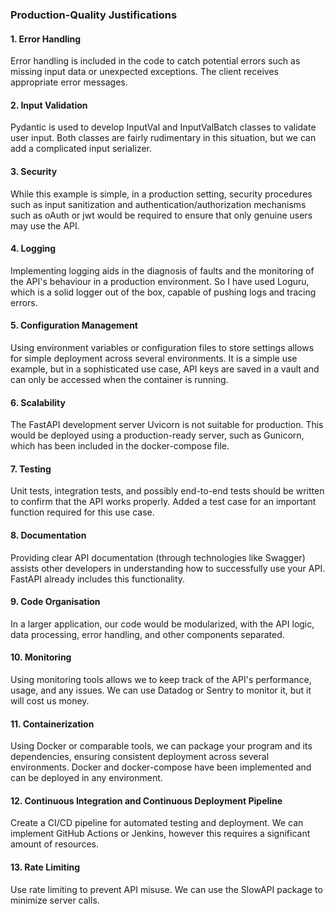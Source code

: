 ### Production-Quality Justifications
#### 1. Error Handling
Error handling is included in the code to catch potential errors such as missing input data or unexpected exceptions. The client receives appropriate error messages.

#### 2. Input Validation
Pydantic is used to develop InputVal and InputValBatch classes to validate user input. Both classes are fairly rudimentary in this situation, but we can add a complicated input serializer.

#### 3. Security
While this example is simple, in a production setting, security procedures such as input sanitization and authentication/authorization mechanisms such as oAuth or jwt would be required to ensure that only genuine users may use the API.

#### 4. Logging
Implementing logging aids in the diagnosis of faults and the monitoring of the API's behaviour in a production environment. So I have used Loguru, which is a solid logger out of the box, capable of pushing logs and tracing errors.

#### 5. Configuration Management
Using environment variables or configuration files to store settings allows for simple deployment across several environments. It is a simple use example, but in a sophisticated use case, API keys are saved in a vault and can only be accessed when the container is running.

#### 6. Scalability
The FastAPI development server Uvicorn is not suitable for production. This would be deployed using a production-ready server, such as Gunicorn, which has been included in the docker-compose file.

#### 7. Testing
Unit tests, integration tests, and possibly end-to-end tests should be written to confirm that the API works properly. Added a test case for an important function required for this use case.

#### 8. Documentation
Providing clear API documentation (through technologies like Swagger) assists other developers in understanding how to successfully use your API. FastAPI already includes this functionality.

#### 9. Code Organisation
In a larger application, our code would be modularized, with the API logic, data processing, error handling, and other components separated.

#### 10. Monitoring
Using monitoring tools allows we to keep track of the API's performance, usage, and any issues. We can use Datadog or Sentry to monitor it, but it will cost us money.

#### 11. Containerization
Using Docker or comparable tools, we can package your program and its dependencies, ensuring consistent deployment across several environments. Docker and docker-compose have been implemented and can be deployed in any environment.

#### 12. Continuous Integration and Continuous Deployment Pipeline
Create a CI/CD pipeline for automated testing and deployment. We can implement GitHub Actions or Jenkins, however this requires a significant amount of resources.

#### 13. Rate Limiting
Use rate limiting to prevent API misuse. We can use the SlowAPI package to minimize server calls.